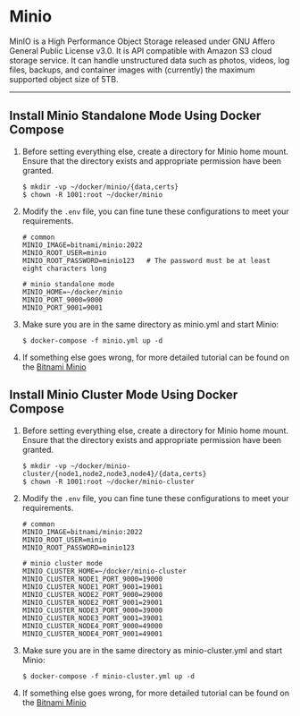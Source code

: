 # Minio

MinIO is a High Performance Object Storage released under GNU Affero General Public License v3.0. It is API compatible with Amazon S3 cloud storage service. It can handle unstructured data such as photos, videos, log files, backups, and container images with (currently) the maximum supported object size of 5TB.

---

## Install Minio Standalone Mode Using Docker Compose

1. Before setting everything else, create a directory for Minio home mount. Ensure that the directory exists and appropriate permission have been granted.
   
   ```shell
   $ mkdir -vp ~/docker/minio/{data,certs}
   $ chown -R 1001:root ~/docker/minio
   ```
   
4. Modify the `.env` file, you can fine tune these configurations to meet your requirements.

   ```properties
   # common
   MINIO_IMAGE=bitnami/minio:2022
   MINIO_ROOT_USER=minio
   MINIO_ROOT_PASSWORD=minio123   # The password must be at least eight characters long

   # minio standalone mode
   MINIO_HOME=~/docker/minio
   MINIO_PORT_9000=9000
   MINIO_PORT_9001=9001
   ```

4. Make sure you are in the same directory as minio.yml and start Minio:

   ```shell
   $ docker-compose -f minio.yml up -d
   ```

4. If something else goes wrong, for more detailed tutorial can be found on the [Bitnami Minio](https://hub.docker.com/r/bitnami/minio)

## Install Minio Cluster Mode Using Docker Compose

1. Before setting everything else, create a directory for Minio home mount. Ensure that the directory exists and appropriate permission have been granted.
   
   ```shell
   $ mkdir -vp ~/docker/minio-cluster/{node1,node2,node3,node4}/{data,certs}
   $ chown -R 1001:root ~/docker/minio-cluster
   ```
   
2. Modify the `.env` file, you can fine tune these configurations to meet your requirements.

   ```properties
   # common
   MINIO_IMAGE=bitnami/minio:2022
   MINIO_ROOT_USER=minio
   MINIO_ROOT_PASSWORD=minio123
   
   # minio cluster mode
   MINIO_CLUSTER_HOME=~/docker/minio-cluster
   MINIO_CLUSTER_NODE1_PORT_9000=19000
   MINIO_CLUSTER_NODE1_PORT_9001=19001
   MINIO_CLUSTER_NODE2_PORT_9000=29000
   MINIO_CLUSTER_NODE2_PORT_9001=29001
   MINIO_CLUSTER_NODE3_PORT_9000=39000
   MINIO_CLUSTER_NODE3_PORT_9001=39001
   MINIO_CLUSTER_NODE4_PORT_9000=49000
   MINIO_CLUSTER_NODE4_PORT_9001=49001
   ```

3. Make sure you are in the same directory as minio-cluster.yml and start Minio:

   ```shell
   $ docker-compose -f minio-cluster.yml up -d
   ```

4. If something else goes wrong, for more detailed tutorial can be found on the [Bitnami Minio](https://hub.docker.com/r/bitnami/minio)
